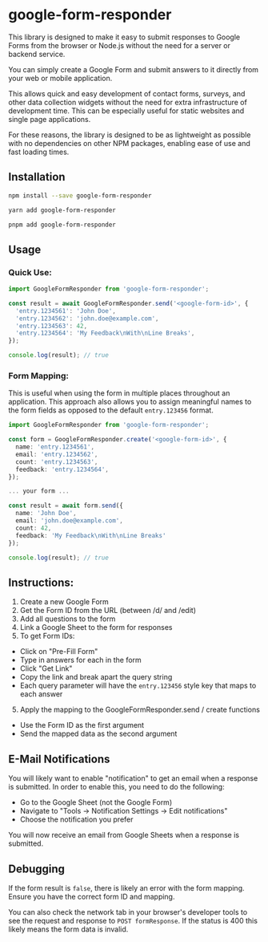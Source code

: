 # google-form-responder

This library is designed to make it easy to submit responses to Google Forms from the browser or Node.js without the need for a server or backend service.

You can simply create a Google Form and submit answers to it directly from your web or mobile application.

This allows quick and easy development of contact forms, surveys, and other data collection widgets without the need for extra infrastructure of development time. This can be especially useful for static websites and single page applications.

For these reasons, the library is designed to be as lightweight as possible with no dependencies on other NPM packages, enabling ease of use and fast loading times.

## Installation

```bash
npm install --save google-form-responder

yarn add google-form-responder

pnpm add google-form-responder
```

## Usage

### Quick Use:

```ts
import GoogleFormResponder from 'google-form-responder';

const result = await GoogleFormResponder.send('<google-form-id>', { 
  'entry.1234561': 'John Doe', 
  'entry.1234562': 'john.doe@example.com', 
  'entry.1234563': 42,
  'entry.1234564': 'My Feedback\nWith\nLine Breaks',
});

console.log(result); // true
```

### Form Mapping:

This is useful when using the form in multiple places throughout an application. This approach also allows you to assign meaningful names to the form fields as opposed to the default `entry.123456` format.

```ts
import GoogleFormResponder from 'google-form-responder';

const form = GoogleFormResponder.create('<google-form-id>', {
  name: 'entry.1234561',
  email: 'entry.1234562',
  count: 'entry.1234563',
  feedback: 'entry.1234564',
});

... your form ...

const result = await form.send({ 
  name: 'John Doe', 
  email: 'john.doe@example.com', 
  count: 42,
  feedback: 'My Feedback\nWith\nLine Breaks' 
});

console.log(result); // true
```

## Instructions:

1) Create a new Google Form
2) Get the Form ID from the URL (between /d/ and /edit)
2) Add all questions to the form
3) Link a Google Sheet to the form for responses
4) To get Form IDs:
  - Click on "Pre-Fill Form"
  - Type in answers for each in the form
  - Click "Get Link"
  - Copy the link and break apart the query string
  - Each query parameter will have the `entry.123456` style key that maps to each answer
5) Apply the mapping to the GoogleFormResponder.send / create functions
  - Use the Form ID as the first argument
  - Send the mapped data as the second argument


## E-Mail Notifications

You will likely want to enable "notification" to get an email when a response is submitted. In order to enable this, you need to do the following:

- Go to the Google Sheet (not the Google Form)
- Navigate to "Tools -> Notification Settings -> Edit notifications"
- Choose the notification you prefer

You will now receive an email from Google Sheets when a response is submitted.

## Debugging

If the form result is `false`, there is likely an error with the form mapping. Ensure you have the correct form ID and mapping.

You can also check the network tab in your browser's developer tools to see the request and response to `POST formResponse`. If the status is 400 this likely means the form data is invalid.
